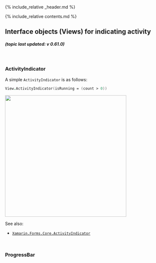 {% include_relative _header.md %}

{% include_relative contents.md %}

Interface objects (Views) for indicating activity
------
##### (topic last updated: v 0.61.0)
<br /> 

### ActivityIndicator
A simple `ActivityIndicator` is as follows:

```fsharp
View.ActivityIndicator(isRunning = (count > 0))
```

<img src="https://user-images.githubusercontent.com/52166903/60177355-9c424c00-9810-11e9-8275-bd8c2ebcf3c8.png" width="400">

See also:

* [`Xamarin.Forms.Core.ActivityIndicator`](https://docs.microsoft.com/en-us/dotnet/api/Xamarin.Forms.ActivityIndicator)

<br /> 

### ProgressBar
```fsharp 

```
